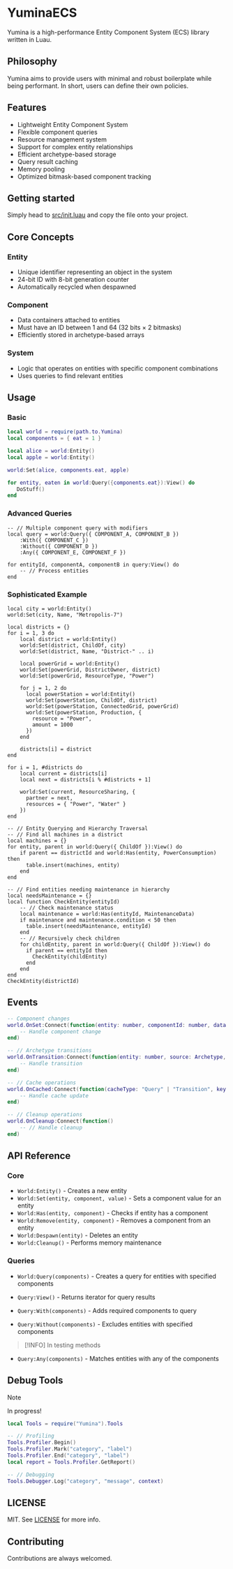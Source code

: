 # YuminaECS

Yumina is a high-performance Entity Component System (ECS) library written in Luau.

## Philosophy
Yumina aims to provide users with minimal and robust boilerplate while being performant. In short, users can define their own policies.

## Features
- Lightweight Entity Component System
- Flexible component queries
- Resource management system
- Support for complex entity relationships
- Efficient archetype-based storage
- Query result caching
- Memory pooling
- Optimized bitmask-based component tracking

## Getting started
Simply head to [src/init.luau](src/init.luau) and copy the file onto your project.

## Core Concepts

### Entity
- Unique identifier representing an object in the system
- 24-bit ID with 8-bit generation counter
- Automatically recycled when despawned

### Component
- Data containers attached to entities
- Must have an ID between 1 and 64 (32 bits × 2 bitmasks)
- Efficiently stored in archetype-based arrays

### System
- Logic that operates on entities with specific component combinations
- Uses queries to find relevant entities

## Usage

### Basic
```lua
local world = require(path.to.Yumina)
local components = { eat = 1 }

local alice = world:Entity()
local apple = world:Entity()

world:Set(alice, components.eat, apple)

for entity, eaten in world:Query({components.eat}):View() do
   DoStuff()
end
```

### Advanced Queries

```luau
-- // Multiple component query with modifiers
local query = world:Query({ COMPONENT_A, COMPONENT_B })
    :With({ COMPONENT_C })
    :Without({ COMPONENT_D })
    :Any({ COMPONENT_E, COMPONENT_F })

for entityId, componentA, componentB in query:View() do
    -- // Process entities
end
```

### Sophisticated Example

```luau
local city = world:Entity()
world:Set(city, Name, "Metropolis-7")

local districts = {}
for i = 1, 3 do
    local district = world:Entity()
    world:Set(district, ChildOf, city)
    world:Set(district, Name, "District-" .. i)
    
    local powerGrid = world:Entity()
    world:Set(powerGrid, DistrictOwner, district)
    world:Set(powerGrid, ResourceType, "Power")
    
    for j = 1, 2 do
      local powerStation = world:Entity()
      world:Set(powerStation, ChildOf, district)
      world:Set(powerStation, ConnectedGrid, powerGrid)
      world:Set(powerStation, Production, {
        resource = "Power",
        amount = 1000
      })
    end
    
    districts[i] = district
end

for i = 1, #districts do
    local current = districts[i]
    local next = districts[i % #districts + 1]
    
    world:Set(current, ResourceSharing, {
      partner = next,
      resources = { "Power", "Water" }
    })
end

-- // Entity Querying and Hierarchy Traversal
-- // Find all machines in a district
local machines = {}
for entity, parent in world:Query({ ChildOf }):View() do
    if parent == districtId and world:Has(entity, PowerConsumption) then
      table.insert(machines, entity)
    end
end

-- // Find entities needing maintenance in hierarchy
local needsMaintenance = {}
local function CheckEntity(entityId)
    -- // Check maintenance status
    local maintenance = world:Has(entityId, MaintenanceData)
    if maintenance and maintenance.condition < 50 then
      table.insert(needsMaintenance, entityId)
    end
    -- // Recursively check children
    for childEntity, parent in world:Query({ ChildOf }):View() do
      if parent == entityId then
        CheckEntity(childEntity)
      end
    end
end
CheckEntity(districtId)
```

## Events
```lua
-- Component changes
world.OnSet:Connect(function(entity: number, componentId: number, data: any?)
    -- Handle component change
end)

-- // Archetype transitions
world.OnTransition:Connect(function(entity: number, source: Archetype, destination: Archetype)
    -- Handle transition
end)

-- // Cache operations 
world.OnCached:Connect(function(cacheType: "Query" | "Transition", key: number)
    -- Handle cache update
end)

-- // Cleanup operations
world.OnCleanup:Connect(function()
    -- // Handle cleanup
end)
```

## API Reference

### Core 

- `World:Entity()` - Creates a new entity
- `World:Set(entity, component, value)` - Sets a component value for an entity
- `World:Has(entity, component)` - Checks if entity has a component
- `World:Remove(entity, component)` - Removes a component from an entity
- `World:Despawn(entity)` - Deletes an entity
- `World:Cleanup()` - Performs memory maintenance

### Queries
- `World:Query(components)` - Creates a query for entities with specified components
- `Query:View()` - Returns iterator for query results

- `Query:With(components)` - Adds required components to query
- `Query:Without(components)` - Excludes entities with specified components

> [!INFO]
> In testing methods

- `Query:Any(components)` - Matches entities with any of the components

## Debug Tools

> [!NOTE]
> In progress!

```lua
local Tools = require("Yumina").Tools

-- // Profiling
Tools.Profiler.Begin()
Tools.Profiler.Mark("category", "label")
Tools.Profiler.End("category", "label")
local report = Tools.Profiler.GetReport()

-- // Debugging
Tools.Debugger.Log("category", "message", context)
```

## LICENSE
MIT. See [LICENSE](../LICENSE) for more info.

## Contributing
Contributions are always welcomed.